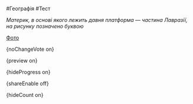 #Географія #Тест

*Материк, в основі якого лежить давня платформа — частина Лавразії, на рисунку позначено буквою*

[Фото](https://zno.osvita.ua//doc/images/znotest/27/2790/11.jpg)

{noChangeVote on}

{preview on}

{hideProgress on}

{shareEnable off}

{hideCount on}

